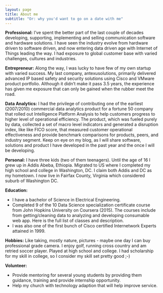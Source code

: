 ```yaml
---
layout: page
title: About me
subtitle: "Or: why you'd want to go on a date with me"
---
```


<div id="aboutme-section">

<p class="about-text">
<span class="fa fa-globe about-icon"></span>
<strong> Professional:</strong> 
I’ve spent the better part of the last couple of decades developing, supporting, implementing and selling communication software and hardware solutions. I have seen the industry evolve from hardware driven to software driven, and now entering data driven age with Internet of Things leading the way.  I had exposure to global customer base with varied challenges, cultures and industries. 
</p>

<p class="about-text">
<span class="fa fa-briefcase about-icon"></span>
<strong> Entrepreneur:</strong> 
Along the way, I was lucky to have few of my own startup with varied success. My last company, antexusolutions, primarily delivered advanced IP based safety and security solutions using Cisco and VMware product portfolio.  Although it didn’t make it pass 3.5 years, the experience has given me exposure that can only be gained when the rubber meet the road.
</p>

<p class="about-text">
<span class="fa fa-flask about-icon"></span>
<strong> Data Analytics:</strong> 
I had  the privilege of contributing one of the earliest (2007/2010) commercial data analytics product for a fortune 50 company that rolled out Intelligence Platform Analysis to help  customers progress to higher level of operational efficiency.    The product, which was fueled purely by data,  collected a set of macro level indicators and generated a disruption index, like  like FICO score, that measured customer operational effectiveness and provide benchmark comparisons for products, peers, and industry segment.  Keep on eye on my blog, as I will share software, solutions and product I have developed in the past year and the once I will be developing.
</p>

<p class="about-text">
<span class="fa fa-male about-icon"></span>
<strong> Personal:</strong> 
I have three kids (two of them teenagers).  Until the age of 16 I grew up in Addis Abeba, Ethiopia. Migrated to US where I completed my high school and college in Washington, DC. I claim both Addis and DC as my hometown. I now live in Fairfax County, Virginia which considered suburb of Washington DC. 
</p>

<p class="about-text">
<span class="fa fa-graduation-cap about-icon"></span>
<strong> Education:</strong> 
  <ul style="list-style-type:disc">
   <li> I have a bachelor of Science in Electrical Engineering.</li> 
   <li>Completed 9 of the 10 Data Science specialization certificate course from John Hopkins University on Coursera (2015).  The courses include from getting/cleaning data to analyzing and developing consumable web app.  Here is the full list of classes and description.</li>
    <li>I was also one of the first bunch of Cisco certified Internetwork Experts attained in 1999.</li>
 </ul>
</p>

<p class="about-text">
<span class="fa fa-futbol-o about-icon"></span>
<strong>Hobbies:</strong> 
  Like taking, mostly nature, pictures - maybe one day I can buy professional grade camera.  I enjoy golf, running cross country and am retried soccer player.  Played at high school and college. I had scholarship for my skill in college,  so I consider my skill set pretty good ;-)
</p>

<p class="about-text">
<span class="fa fa-anchor about-icon"></span>
<strong>Volunteer:</strong> 
 <ul style="list-style-type:disc">
    <li>Provide mentoring for several young students by providing them guidance,  training and provide internship opportunity.</li>
     <li>Help my church with technology adaption that will help improve service.</li>
   </ul> 
</p>

</div>
